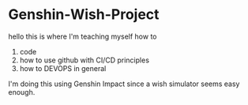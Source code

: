 # Genshin-Wish-Project
hello this is where I'm teaching myself how to
1. code
2. how to use github with CI/CD principles
3. how to DEVOPS in general

I'm doing this using Genshin Impact since a wish simulator seems easy enough.
